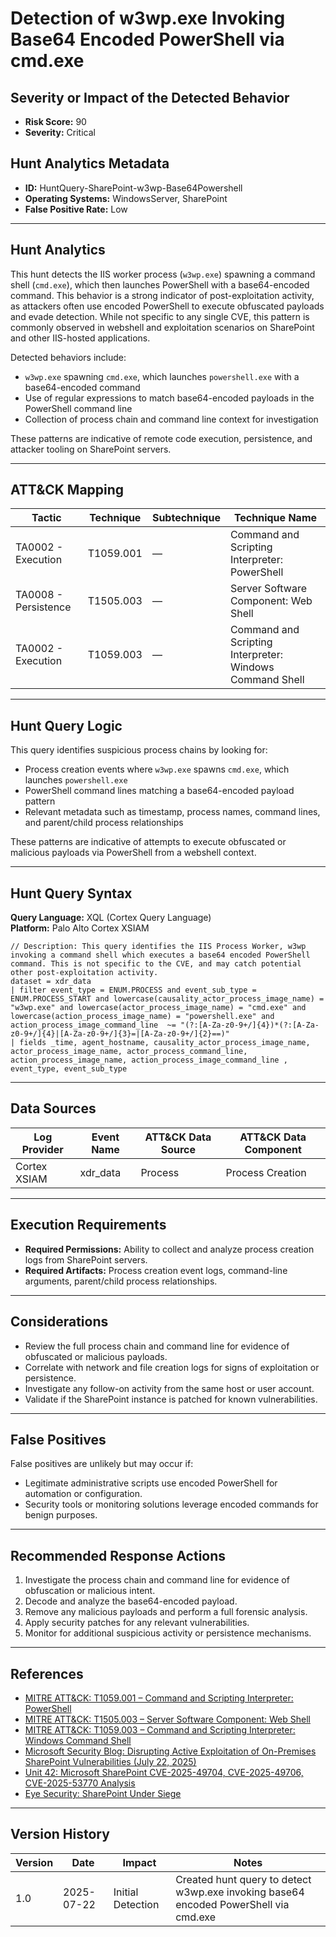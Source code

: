 # Detection of w3wp.exe Invoking Base64 Encoded PowerShell via cmd.exe

## Severity or Impact of the Detected Behavior
- **Risk Score:** 90
- **Severity:** Critical

## Hunt Analytics Metadata

- **ID:** HuntQuery-SharePoint-w3wp-Base64Powershell
- **Operating Systems:** WindowsServer, SharePoint
- **False Positive Rate:** Low

---

## Hunt Analytics

This hunt detects the IIS worker process (`w3wp.exe`) spawning a command shell (`cmd.exe`), which then launches PowerShell with a base64-encoded command. This behavior is a strong indicator of post-exploitation activity, as attackers often use encoded PowerShell to execute obfuscated payloads and evade detection. While not specific to any single CVE, this pattern is commonly observed in webshell and exploitation scenarios on SharePoint and other IIS-hosted applications.

Detected behaviors include:

- `w3wp.exe` spawning `cmd.exe`, which launches `powershell.exe` with a base64-encoded command
- Use of regular expressions to match base64-encoded payloads in the PowerShell command line
- Collection of process chain and command line context for investigation

These patterns are indicative of remote code execution, persistence, and attacker tooling on SharePoint servers.

---

## ATT&CK Mapping

| Tactic                        | Technique   | Subtechnique | Technique Name                                 |
|------------------------------|-------------|--------------|-----------------------------------------------|
| TA0002 - Execution           | T1059.001   | —            | Command and Scripting Interpreter: PowerShell  |
| TA0008 - Persistence         | T1505.003   | —            | Server Software Component: Web Shell           |
| TA0002 - Execution           | T1059.003   | —            | Command and Scripting Interpreter: Windows Command Shell |

---

## Hunt Query Logic

This query identifies suspicious process chains by looking for:

- Process creation events where `w3wp.exe` spawns `cmd.exe`, which launches `powershell.exe`
- PowerShell command lines matching a base64-encoded payload pattern
- Relevant metadata such as timestamp, process names, command lines, and parent/child process relationships

These patterns are indicative of attempts to execute obfuscated or malicious payloads via PowerShell from a webshell context.

---

## Hunt Query Syntax

**Query Language:** XQL (Cortex Query Language)  
**Platform:** Palo Alto Cortex XSIAM

```xql
// Description: This query identifies the IIS Process Worker, w3wp invoking a command shell which executes a base64 encoded PowerShell command. This is not specific to the CVE, and may catch potential other post-exploitation activity.
dataset = xdr_data 
| filter event_type = ENUM.PROCESS and event_sub_type = ENUM.PROCESS_START and lowercase(causality_actor_process_image_name) = "w3wp.exe" and lowercase(actor_process_image_name) = "cmd.exe" and lowercase(action_process_image_name) = "powershell.exe" and action_process_image_command_line  ~= "(?:[A-Za-z0-9+/]{4})*(?:[A-Za-z0-9+/]{4}|[A-Za-z0-9+/]{3}=|[A-Za-z0-9+/]{2}==)"
| fields _time, agent_hostname, causality_actor_process_image_name, actor_process_image_name, actor_process_command_line, action_process_image_name, action_process_image_command_line , event_type, event_sub_type 
```

---

## Data Sources

| Log Provider   | Event Name   | ATT&CK Data Source | ATT&CK Data Component |
|---------------|--------------|--------------------|-----------------------|
| Cortex XSIAM  | xdr_data     | Process            | Process Creation      |

---

## Execution Requirements

- **Required Permissions:** Ability to collect and analyze process creation logs from SharePoint servers.
- **Required Artifacts:** Process creation event logs, command-line arguments, parent/child process relationships.

---

## Considerations

- Review the full process chain and command line for evidence of obfuscated or malicious payloads.
- Correlate with network and file creation logs for signs of exploitation or persistence.
- Investigate any follow-on activity from the same host or user account.
- Validate if the SharePoint instance is patched for known vulnerabilities.

---

## False Positives

False positives are unlikely but may occur if:

- Legitimate administrative scripts use encoded PowerShell for automation or configuration.
- Security tools or monitoring solutions leverage encoded commands for benign purposes.

---

## Recommended Response Actions

1. Investigate the process chain and command line for evidence of obfuscation or malicious intent.
2. Decode and analyze the base64-encoded payload.
3. Remove any malicious payloads and perform a full forensic analysis.
4. Apply security patches for any relevant vulnerabilities.
5. Monitor for additional suspicious activity or persistence mechanisms.

---

## References

- [MITRE ATT&CK: T1059.001 – Command and Scripting Interpreter: PowerShell](https://attack.mitre.org/techniques/T1059/001/)
- [MITRE ATT&CK: T1505.003 – Server Software Component: Web Shell](https://attack.mitre.org/techniques/T1505/003/)
- [MITRE ATT&CK: T1059.003 – Command and Scripting Interpreter: Windows Command Shell](https://attack.mitre.org/techniques/T1059/003/)
- [Microsoft Security Blog: Disrupting Active Exploitation of On-Premises SharePoint Vulnerabilities (July 22, 2025)](https://www.microsoft.com/en-us/security/blog/2025/07/22/disrupting-active-exploitation-of-on-premises-sharepoint-vulnerabilities/)
- [Unit 42: Microsoft SharePoint CVE-2025-49704, CVE-2025-49706, CVE-2025-53770 Analysis](https://unit42.paloaltonetworks.com/microsoft-sharepoint-cve-2025-49704-cve-2025-49706-cve-2025-53770/)
- [Eye Security: SharePoint Under Siege](https://research.eye.security/sharepoint-under-siege/)

---

## Version History

| Version | Date       | Impact            | Notes                                                                                      |
|---------|------------|-------------------|--------------------------------------------------------------------------------------------|
| 1.0     | 2025-07-22 | Initial Detection | Created hunt query to detect w3wp.exe invoking base64 encoded PowerShell via cmd.exe |
